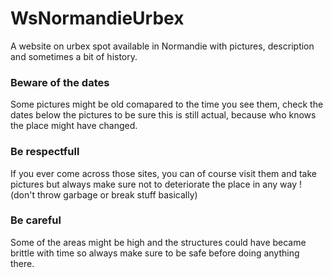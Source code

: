 # WsNormandieUrbex
A website on urbex spot available in Normandie with pictures, description and sometimes a bit of history.

### Beware of the dates
Some pictures might be old comapared to the time you see them, check the dates below the pictures to be sure this is still actual, because who knows the place might have changed.

### Be respectfull
If you ever come across those sites, you can of course visit them and take pictures but always make sure not to deteriorate the place in any way ! (don't throw garbage or break stuff basically)

### Be careful
Some of the areas might be high and the structures could have became brittle with time so always make sure to be safe before doing anything there.